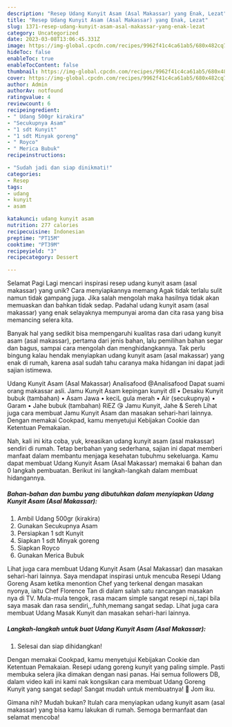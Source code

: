 ```yaml
---
description: "Resep Udang Kunyit Asam (Asal Makassar) yang Enak, Lezat"
title: "Resep Udang Kunyit Asam (Asal Makassar) yang Enak, Lezat"
slug: 1371-resep-udang-kunyit-asam-asal-makassar-yang-enak-lezat
category: Uncategorized
date: 2023-03-08T13:06:45.331Z
image: https://img-global.cpcdn.com/recipes/9962f41c4ca61ab5/680x482cq70/udang-kunyit-asam-asal-makassar-foto-resep-utama.jpg
hideToc: false
enableToc: true
enableTocContent: false
thumbnail: https://img-global.cpcdn.com/recipes/9962f41c4ca61ab5/680x482cq70/udang-kunyit-asam-asal-makassar-foto-resep-utama.jpg
cover: https://img-global.cpcdn.com/recipes/9962f41c4ca61ab5/680x482cq70/udang-kunyit-asam-asal-makassar-foto-resep-utama.jpg
author: Admin
authorAv: notfound
ratingvalue: 4
reviewcount: 6
recipeingredient:
- " Udang 500gr kirakira"
- "Secukupnya Asam"
- "1 sdt Kunyit"
- "1 sdt Minyak goreng"
- " Royco"
- " Merica Bubuk"
recipeinstructions:

- "Sudah jadi dan siap dinikmati!"
categories:
- Resep
tags:
- udang
- kunyit
- asam

katakunci: udang kunyit asam 
nutrition: 277 calories
recipecuisine: Indonesian
preptime: "PT15M"
cooktime: "PT39M"
recipeyield: "3"
recipecategory: Dessert

---
```



Selamat Pagi Lagi mencari inspirasi resep udang kunyit asam (asal makassar) yang unik? Cara menyiapkannya memang Agak tidak terlalu sulit namun tidak gampang juga. Jika salah mengolah maka hasilnya tidak akan memuaskan dan bahkan tidak sedap. Padahal udang kunyit asam (asal makassar) yang enak selayaknya mempunyai aroma dan cita rasa yang bisa memancing selera kita.


Banyak hal yang sedikit bisa mempengaruhi kualitas rasa dari udang kunyit asam (asal makassar), pertama dari jenis bahan, lalu pemilihan bahan segar dan bagus, sampai cara mengolah dan menghidangkannya. Tak perlu bingung kalau hendak menyiapkan udang kunyit asam (asal makassar) yang enak di rumah, karena asal sudah tahu caranya maka hidangan ini dapat jadi sajian istimewa.

Udang Kunyit Asam (Asal Makassar) Analisafood @Analisafood Dapat suami orang makassar asli. Jamu Kunyit Asam kepingan kunyit dll • Desaku Kunyit bubuk (tambahan) • Asam Jawa • keciL gula merah • Air (secukupnya) • Garam • Jahe bubuk (tambahan) RiEZ 😘 Jamu Kunyit, Jahe &amp; Sereh Lihat juga cara membuat Jamu Kunyit Asam dan masakan sehari-hari lainnya. Dengan memakai Cookpad, kamu menyetujui Kebijakan Cookie dan Ketentuan Pemakaian.


Nah, kali ini kita coba, yuk, kreasikan udang kunyit asam (asal makassar) sendiri di rumah. Tetap berbahan yang sederhana, sajian ini dapat memberi manfaat dalam membantu menjaga kesehatan tubuhmu sekeluarga. Kamu dapat membuat Udang Kunyit Asam (Asal Makassar) memakai 6 bahan dan 0 langkah pembuatan. Berikut ini langkah-langkah dalam membuat hidangannya.

<!--inarticleads1-->

##### Bahan-bahan dan bumbu yang dibutuhkan dalam menyiapkan Udang Kunyit Asam (Asal Makassar):

1. Ambil  Udang 500gr (kirakira)
1. Gunakan Secukupnya Asam
1. Persiapkan 1 sdt Kunyit
1. Siapkan 1 sdt Minyak goreng
1. Siapkan  Royco
1. Gunakan  Merica Bubuk


Lihat juga cara membuat Udang Kunyit Asam (Asal Makassar) dan masakan sehari-hari lainnya. Saya mendapat inspirasi untuk mencuba Resepi Udang Goreng Asam ketika menontion Chef yang terkenal dengan masakan nyonya, iaitu Chef Florence Tan di dalam salah satu rancangan masakan nya di TV. Mula-mula tengok, rasa macam simple sangat resepi ni,.tapi bila saya masak dan rasa sendiri,,.fuhh,memang sangat sedap. Lihat juga cara membuat Udang Masak Kunyit dan masakan sehari-hari lainnya. 

<!--inarticleads2-->

##### Langkah-langkah untuk buat Udang Kunyit Asam (Asal Makassar):


1. Selesai dan siap dihidangkan!

Dengan memakai Cookpad, kamu menyetujui Kebijakan Cookie dan Ketentuan Pemakaian. Resepi udang goreng kunyit yang paling simple. Pasti membuka selera jika dimakan dengan nasi panas. Hai semua followers DB, dalam video kali ini kami nak kongsikan cara membuat Udang Goreng Kunyit yang sangat sedap! Sangat mudah untuk membuatnya! 🦐 Jom iku. 

Gimana nih? Mudah bukan? Itulah cara menyiapkan udang kunyit asam (asal makassar) yang bisa kamu lakukan di rumah. Semoga bermanfaat dan selamat mencoba!
